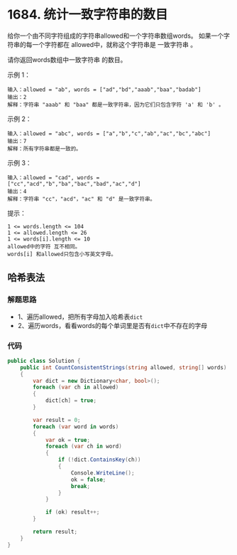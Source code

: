 # 1684. 统计一致字符串的数目
给你一个由不同字符组成的字符串allowed和一个字符串数组words。
如果一个字符串的每一个字符都在 allowed中，就称这个字符串是 一致字符串 。

请你返回words数组中一致字符串 的数目。

示例 1：
```
输入：allowed = "ab", words = ["ad","bd","aaab","baa","badab"]
输出：2
解释：字符串 "aaab" 和 "baa" 都是一致字符串，因为它们只包含字符 'a' 和 'b' 。
```
示例 2：
```
输入：allowed = "abc", words = ["a","b","c","ab","ac","bc","abc"]
输出：7
解释：所有字符串都是一致的。
```
示例 3：
```
输入：allowed = "cad", words = ["cc","acd","b","ba","bac","bad","ac","d"]
输出：4
解释：字符串 "cc"，"acd"，"ac" 和 "d" 是一致字符串。
```

提示：
```
1 <= words.length <= 104
1 <= allowed.length <= 26
1 <= words[i].length <= 10
allowed中的字符 互不相同。
words[i] 和allowed只包含小写英文字母。
```
## 哈希表法
### 解题思路
+ 1、遍历allowed，把所有字母加入哈希表``dict``
+ 2、遍历words，看看words的每个单词里是否有``dict``中不存在的字母

### 代码

```csharp
public class Solution {
    public int CountConsistentStrings(string allowed, string[] words)
    {
        var dict = new Dictionary<char, bool>();
        foreach (var ch in allowed)
        {
            dict[ch] = true;
        }

        var result = 0;
        foreach (var word in words)
        {
            var ok = true;
            foreach (var ch in word)
            {
                if (!dict.ContainsKey(ch))
                {
                    Console.WriteLine();
                    ok = false;
                    break;
                }
            }

            if (ok) result++;
        }

        return result;
    }
}
```
